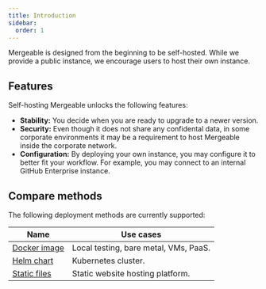 ```yaml
---
title: Introduction
sidebar:
  order: 1
---
```


Mergeable is designed from the beginning to be self-hosted.
While we provide a public instance, we encourage users to host their own instance.

## Features

Self-hosting Mergeable unlocks the following features:

- **Stability:** You decide when you are ready to upgrade to a newer version.
- **Security:** Even though it does not share any confidental data, in some corporate environments it may be a requirement to host Mergeable inside the corporate network.
- **Configuration:** By deploying your own instance, you may configure it to better fit your workflow.
  For example, you may connect to an internal GitHub Enterprise instance.

## Compare methods

The following deployment methods are currently supported:

| Name                     | Use cases                             |
| ------------------------ | ------------------------------------- |
| [Docker image](./docker/) | Local testing, bare metal, VMs, PaaS. |
| [Helm chart](./helm/)     | Kubernetes cluster.                   |
| [Static files](./static/) | Static website hosting platform.      |
